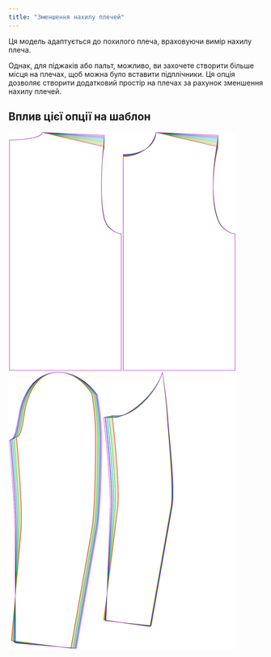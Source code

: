 ```yaml
---
title: "Зменшення нахилу плечей"
---
```


Ця модель адаптується до похилого плеча, враховуючи вимір нахилу плеча.

Однак, для піджаків або пальт, можливо, ви захочете створити більше місця на плечах, щоб можна було вставити підплічники. Ця опція дозволяє створити додатковий простір на плечах за рахунок зменшення нахилу плечей.

## Вплив цієї опції на шаблон

![На цьому зображенні показано вплив цієї опції шляхом накладання декількох варіантів, які мають різне значення для цієї опції](bent_shoulderslopereduction_sample.svg "Вплив цієї опції на шаблон")
